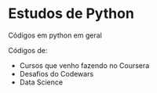 # Estudos de Python
Códigos em python em geral

Códigos de:

- Cursos que venho fazendo no Coursera
- Desafios do Codewars
- Data Science
